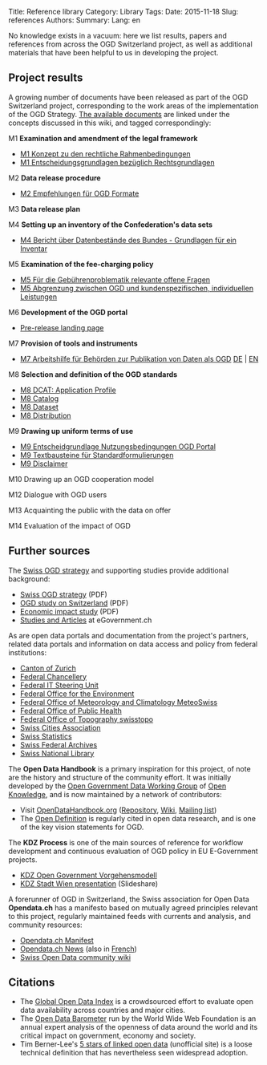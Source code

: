 Title: Reference library
Category: Library
Tags:
Date: 2015-11-18
Slug: references
Authors:
Summary:
Lang: en

No knowledge exists in a vacuum: here we list results, papers and references from across the OGD Switzerland project, as well as additional materials that have been helpful to us in developing the project.

## Project results

A growing number of documents have been released as part of the OGD Switzerland project, corresponding to the work areas of the implementation of the OGD Strategy. [The available documents](http://www.egovernment.ch/umsetzung/00881/00883/01112/index.html?lang=en) are linked under the concepts discussed in this wiki, and tagged correspondingly:

M1 **Examination and amendment of the legal framework**

  - [M1 Konzept zu den rechtliche Rahmenbedingungen](/ref-m1-rechtliche-rahmen-de)
  - [M1 Entscheidungsgrundlagen bezüglich Rechtsgrundlagen](/ref-m1-entscheid-rechtsgrundlagen-de)

M2 **Data release procedure**

  - [M2 Empfehlungen für OGD Formate](/ref-m2-ogd-formate)

M3 **Data release plan**

M4 **Setting up an inventory of the Confederation's data sets**

  - [M4 Bericht über Datenbestände des Bundes - Grundlagen für ein Inventar](/ref-m4-datebestaende-bund-de)

M5 **Examination of the fee-charging policy**

  - [M5 Für die Gebührenproblematik relevante offene Fragen](/ref-m5-gebuehrenproblematik-de)
  - [M5 Abgrenzung zwischen OGD und kundenspezifischen, individuellen Leistungen](/ref-m5-abgrenzung-leistungen-de)

M6 **Development of the OGD portal**

  - [Pre-release landing page](http://ogdch.github.io)

M7 **Provision of tools and instruments**

  - [M7 Arbeitshilfe für Behörden zur Publikation von Daten als OGD](/ref-m7-recht-arbeitshilfe-de) [DE](/ref-m7-recht-arbeitshilfe-de) | [EN](/ref-m7-recht-arbeitshilfe-en)

M8 **Selection and definition of the OGD standards**

  - [M8 DCAT: Application Profile](/ref-m8-dcat-application-en)
  - [M8 Catalog](/ref-m8-catalog-de)
  - [M8 Dataset](/ref-m8-dataset-de)
  - [M8 Distribution](/ref-m8-distribution-de)

M9 **Drawing up uniform terms of use**

  - [M9 Entscheidgrundlage Nutzungsbedingungen OGD Portal](/ref-m9-entscheid-nutzungsbedingungen-de)
  - [M9 Textbausteine für Standardformulierungen](/ref-m9-standardformulierungen-de)
  - [M9 Disclaimer](/ref-m9-disclaimer-de)

M10 Drawing up an OGD cooperation model

M12 Dialogue with OGD users

M13 Acquainting the public with the data on offer

M14 Evaluation of the impact of OGD

## Further sources

The [Swiss OGD strategy](http://www.egovernment.ch/umsetzung/00881/00883/index.html?lang=en) and supporting studies provide additional background:

- [Swiss OGD strategy](http://www.egovernment.ch/umsetzung/00881/00883/index.html?lang=en&download=NHzLpZeg7t,lnp6I0NTU042l2Z6ln1ad1IZn4Z2qZpnO2Yuq2Z6gpJCDdXx4fWym162epYbg2c_JjKbNoKSn6A--) (PDF)
- [OGD study on Switzerland](http://www.egovernment.ch/umsetzung/00881/00883/index.html?lang=en&download=NHzLpZeg7t,lnp6I0NTU042l2Z6ln1ad1IZn4Z2qZpnO2Yuq2Z6gpJCDdXx4f2ym162epYbg2c_JjKbNoKSn6A--) (PDF)
- [Economic impact study](http://www.egovernment.ch/umsetzung/00881/00883/index.html?lang=en&download=NHzLpZeg7t,lnp6I0NTU042l2Z6ln1ad1IZn4Z2qZpnO2Yuq2Z6gpJCDdYF2fmym162epYbg2c_JjKbNoKSn6A--) (PDF)
- [Studies and Articles](http://www.egovernment.ch/dokumentation/studien/index.html?lang=en) at eGovernment.ch

As are open data portals and documentation from the project's partners, related data portals and information on data access and policy from federal institutions:

- [Canton of Zurich](http://www.zh.ch/internet/de/rechtliche_grundlagen/oeffentlichkeitsprinzip/informationszugang.html#a-content)
- [Federal Chancellery](http://www.bk.admin.ch/themen/07075/07084/index.html?lang=de)
- [Federal IT Steering Unit](http://www.isb.admin.ch/dokumentation/amtl_dokumente/index.html?lang=de)
- [Federal Office for the Environment](http://www.bafu.admin.ch/gis/02911/index.html?lang=de)
- [Federal Office of Meteorology and Climatology MeteoSwiss](http://www.meteoschweiz.admin.ch/web/en/services/data_portal.html)
- [Federal Office of Public Health](http://www.bag.admin.ch/dienstleistungen/14428/index.html?lang=de)
- [Federal Office of Topography swisstopo](http://www.geo.admin.ch/)
- [Swiss Cities Association](http://uniondesvilles.ch/de/Info/Dokumentation/Statistik_der_Schweizer_Stadte)
- [Swiss Statistics](http://www.bfs.admin.ch/bfs/portal/en/index/infothek.html)
- [Swiss Federal Archives](http://www.bar.admin.ch/dienstleistungen/00823/01912/index.html?lang=en)
- [Swiss National Library](http://www.nb.admin.ch/nb_professionnel/01693/index.html?lang=en)

The **Open Data Handbook** is a primary inspiration for this project, of note are the history and structure of the community effort. It was initially developed by the [Open Government Data Working Group](http://opengovernmentdata.org/) of [Open Knowledge](http://okfn.org), and is now maintained by a network of contributors:

- Visit [OpenDataHandbook.org](http://opendatahandbook.org/) ([Repository](https://github.com/okfn/opendatahandbook/), [Wiki](http://wiki.okfn.org/Projects/Open_Data_Handbook), [Mailing list](https://lists.okfn.org/mailman/listinfo/open-data-handbook))
- The [Open Definition](http://opendefinition.org/) is regularly cited in open data research, and is one of the key vision statements for OGD.

The **KDZ Process** is one of the main sources of reference for workflow development and continuous evaluation of OGD policy in EU E-Government projects.

- [KDZ Open Government Vorgehensmodell](http://kdz.eu/de/open-government-vorgehensmodell)
- [KDZ Stadt Wien presentation](http://www.slideshare.net/ogd-dachli/kdz-stadt-wien-open-government-vorgehensmodell) (Slideshare)

A forerunner of OGD in Switzerland, the Swiss association for Open Data **Opendata.ch** has a manifesto based on mutually agreed principles relevant to this project, regularly maintained feeds with currents and analysis, and community resources:

- [Opendata.ch Manifest](http://opendata.ch/organisation/manifest/)
- [Opendata.ch News](http://opendata.ch/) (also in [French](http://fr.opendata.ch/))
- [Swiss Open Data community wiki](http://make.opendata.ch/wiki)

## Citations

- The [Global Open Data Index](http://census.okfn.org) is a crowdsourced effort to evaluate open data availability across countries and major cities.
- The [Open Data Barometer](http://www.opendataresearch.org/barometer) run by the World Wide Web Foundation is an annual expert analysis of the openness of data around the world and its critical impact on government, economy and society.
- Tim Berner-Lee's [5 stars of linked open data](http://5stardata.info/) (unofficial site) is a loose technical definition that has nevertheless seen widespread adoption.

